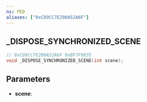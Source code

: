 ```yaml
---
ns: PED
aliases: ["0xCD9CC7E200A52A6F"]
---
```

## _DISPOSE_SYNCHRONIZED_SCENE

```c
// 0xCD9CC7E200A52A6F 0xBF7F9035
void _DISPOSE_SYNCHRONIZED_SCENE(int scene);
```


## Parameters
* **scene**: 

